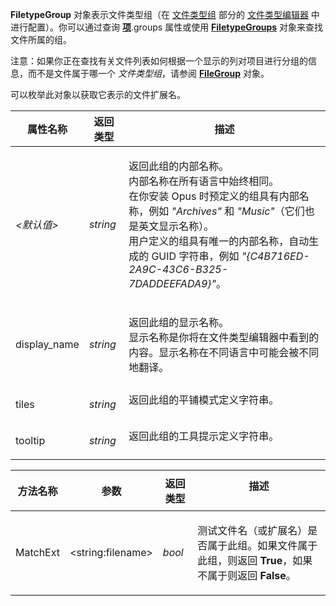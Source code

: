**FiletypeGroup** 对象表示文件类型组（在 [文件类型组](/Manual/file_types/file_type_groups.zh.md) 部分的 [文件类型编辑器](/Manual/file_types/README.zh.md) 中进行配置）。你可以通过查询 **[项](item.zh.md)**.groups 属性或使用 **[FiletypeGroups](filetypegroups.zh.md)** 对象来查找文件所属的组。  

注意：如果你正在查找有关文件列表如何根据一个显示的列对项目进行分组的信息，而不是文件属于哪一个 *文件类型组*，请参阅 **[FileGroup](filegroup.zh.md)** 对象。  
  
可以枚举此对象以获取它表示的文件扩展名。  

<table>
<thead><tr><th>
属性名称</th><th>
返回类型</th><th>
描述
</th></tr></thead><tbody><tr><td>

*\<默认值\>*</td><td>

*string*</td><td>

返回此组的内部名称。  
内部名称在所有语言中始终相同。  
在你安装 Opus 时预定义的组具有内部名称，例如 *"Archives"* 和 *"Music"*（它们也是英文显示名称）。  
用户定义的组具有唯一的内部名称，自动生成的 GUID 字符串，例如 *"{C4B716ED-2A9C-43C6-B325-7DADDEEFADA9}"*。
</td></tr><tr><td>
display_name</td><td>

*string*</td><td>

返回此组的显示名称。  
显示名称是你将在文件类型编辑器中看到的内容。显示名称在不同语言中可能会被不同地翻译。
</td></tr><tr><td>
tiles</td><td>

*string*</td><td>
返回此组的平铺模式定义字符串。
</td></tr><tr><td>
tooltip</td><td>

*string*</td><td>
返回此组的工具提示定义字符串。
</td></tr></tbody>
</table>

<table>
<thead><tr><th>
方法名称</th><th>

**参数**</th><th>
返回类型</th><th>
描述
</th></tr></thead><tbody><tr><td>
MatchExt</td><td>

\<string:filename\></td><td>

*bool*</td><td>

测试文件名（或扩展名）是否属于此组。如果文件属于此组，则返回 **True**，如果不属于则返回 **False**。
</td></tr></tbody>
</table>